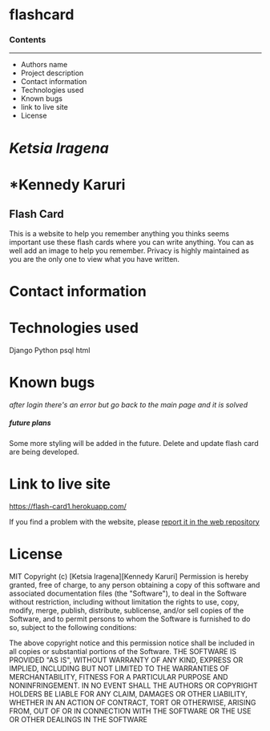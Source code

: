 # flashcard
### Contents
---
* Authors name
* Project description
* Contact information 
* Technologies used
* Known bugs
* link to live site 
* License

 #  *Ketsia Iragena*
 #  *Kennedy Karuri
 
 ## Flash Card
 This is a website to help you remember anything you thinks seems important use these flash cards where you can write anything. 
 You can as well add an image to help you remember. Privacy is highly maintained as you are the only one to view what you have written.
 
 # Contact information
  
   
 # Technologies used 
 Django
 Python
 psql
 html
 
 # Known bugs
 *after login there's an error but go back to the main page and it is solved*
 
 ##### future plans
 Some more styling will be added in the future.
 Delete and update flash card are being developed.
 
 # Link to live site
 https://flash-card1.herokuapp.com/
 
  If you find a problem with the website, please [report it in the web repository](https://github.com/Ketsia-a/flashcard) 

# License
MIT Copyright (c) [Ketsia Iragena][Kennedy Karuri] Permission is hereby granted, free of charge, to any person obtaining a copy of this software and associated documentation files (the "Software"), to deal in the Software without restriction, including without limitation the rights to use, copy, modify, merge, publish, distribute, sublicense, and/or sell copies of the Software, and to permit persons to whom the Software is furnished to do so, subject to the following conditions:

The above copyright notice and this permission notice shall be included in all copies or substantial portions of the Software.
THE SOFTWARE IS PROVIDED "AS IS", WITHOUT WARRANTY OF ANY KIND, EXPRESS OR IMPLIED, INCLUDING BUT NOT LIMITED TO THE WARRANTIES OF MERCHANTABILITY, FITNESS FOR A PARTICULAR PURPOSE AND NONINFRINGEMENT. IN NO EVENT SHALL THE AUTHORS OR COPYRIGHT HOLDERS BE LIABLE FOR ANY CLAIM, DAMAGES OR OTHER LIABILITY, WHETHER IN AN ACTION OF CONTRACT, TORT OR OTHERWISE, ARISING FROM, OUT OF OR IN CONNECTION WITH THE SOFTWARE OR THE USE OR OTHER DEALINGS IN THE SOFTWARE
